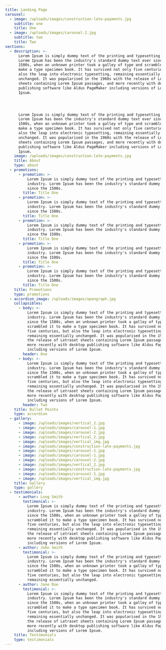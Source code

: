 ```yaml
---
title: Landing Page
carousel:
  - image: /uploads/images/construction-late-payments.jpg
    subtitle: one
    title: One
  - image: /uploads/images/carousel-2.jpg
    subtitle: two
    title: Two
sections:
  - description: >-
      Lorem Ipsum is simply dummy text of the printing and typesetting industry.
      Lorem Ipsum has been the industry's standard dummy text ever since the
      1500s, when an unknown printer took a galley of type and scrambled it to
      make a type specimen book. It has survived not only five centuries, but
      also the leap into electronic typesetting, remaining essentially
      unchanged. It was popularised in the 1960s with the release of Letraset
      sheets containing Lorem Ipsum passages, and more recently with desktop
      publishing software like Aldus PageMaker including versions of Lorem
      Ipsum.




      Lorem Ipsum is simply dummy text of the printing and typesetting industry.
      Lorem Ipsum has been the industry's standard dummy text ever since the
      1500s, when an unknown printer took a galley of type and scrambled it to
      make a type specimen book. It has survived not only five centuries, but
      also the leap into electronic typesetting, remaining essentially
      unchanged. It was popularised in the 1960s with the release of Letraset
      sheets containing Lorem Ipsum passages, and more recently with desktop
      publishing software like Aldus PageMaker including versions of Lorem
      Ipsum.
    image: /uploads/images/construction-late-payments.jpg
    title: About
    type: about
  - promotions:
      - promotion: >-
          Lorem Ipsum is simply dummy text of the printing and typesetting
          industry. Lorem Ipsum has been the industry's standard dummy text ever
          since the 1500s.
        title: Title One
      - promotion: >-
          Lorem Ipsum is simply dummy text of the printing and typesetting
          industry. Lorem Ipsum has been the industry's standard dummy text ever
          since the 1500s.
        title: Title One
      - promotion: >-
          Lorem Ipsum is simply dummy text of the printing and typesetting
          industry. Lorem Ipsum has been the industry's standard dummy text ever
          since the 1500s.
        title: Title One
      - promotion: >-
          Lorem Ipsum is simply dummy text of the printing and typesetting
          industry. Lorem Ipsum has been the industry's standard dummy text ever
          since the 1500s.
        title: Title One
      - promotion: >-
          Lorem Ipsum is simply dummy text of the printing and typesetting
          industry. Lorem Ipsum has been the industry's standard dummy text ever
          since the 1500s.
        title: Title One
    title: Promotions
    type: promotions
  - accordion_image: /uploads/images/opengraph.jpg
    collapsibles:
      - body: >-
          Lorem Ipsum is simply dummy text of the printing and typesetting
          industry. Lorem Ipsum has been the industry's standard dummy text ever
          since the 1500s, when an unknown printer took a galley of type and
          scrambled it to make a type specimen book. It has survived not only
          five centuries, but also the leap into electronic typesetting,
          remaining essentially unchanged. It was popularised in the 1960s with
          the release of Letraset sheets containing Lorem Ipsum passages, and
          more recently with desktop publishing software like Aldus PageMaker
          including versions of Lorem Ipsum.
        header: One
      - body: >-
          Lorem Ipsum is simply dummy text of the printing and typesetting
          industry. Lorem Ipsum has been the industry's standard dummy text ever
          since the 1500s, when an unknown printer took a galley of type and
          scrambled it to make a type specimen book. It has survived not only
          five centuries, but also the leap into electronic typesetting,
          remaining essentially unchanged. It was popularised in the 1960s with
          the release of Letraset sheets containing Lorem Ipsum passages, and
          more recently with desktop publishing software like Aldus PageMaker
          including versions of Lorem Ipsum.
        header: Two
    title: Bullet Points
    type: accordion
  - gallery:
      - image: /uploads/images/vertical_2.jpg
      - image: /uploads/images/carousel-1.jpg
      - image: /uploads/images/carousel-2.jpg
      - image: /uploads/images/vertical_2.jpg
      - image: /uploads/images/vertical_img.jpg
      - image: /uploads/images/construction-late-payments.jpg
      - image: /uploads/images/carousel-1.jpg
      - image: /uploads/images/carousel-1.jpg
      - image: /uploads/images/carousel-2.jpg
      - image: /uploads/images/vertical_2.jpg
      - image: /uploads/images/construction-late-payments.jpg
      - image: /uploads/images/carousel-1.jpg
      - image: /uploads/images/vertical_img.jpg
    title: Gallery
    type: gallery
  - testimonials:
      - author: Long Smith
        testimonial: >-
          Lorem Ipsum is simply dummy text of the printing and typesetting
          industry. Lorem Ipsum has been the industry's standard dummy text ever
          since the 1500s, when an unknown printer took a galley of type and
          scrambled it to make a type specimen book. It has survived not only
          five centuries, but also the leap into electronic typesetting,
          remaining essentially unchanged. It was popularised in the 1960s with
          the release of Letraset sheets containing Lorem Ipsum passages, and
          more recently with desktop publishing software like Aldus PageMaker
          including versions of Lorem Ipsum.
      - author: John Smith
        testimonial: >-
          Lorem Ipsum is simply dummy text of the printing and typesetting
          industry. Lorem Ipsum has been the industry's standard dummy text ever
          since the 1500s, when an unknown printer took a galley of type and
          scrambled it to make a type specimen book. It has survived not only
          five centuries, but also the leap into electronic typesetting,
          remaining essentially unchanged.
      - author: Jane Doe
        testimonial: >-
          Lorem Ipsum is simply dummy text of the printing and typesetting
          industry. Lorem Ipsum has been the industry's standard dummy text ever
          since the 1500s, when an unknown printer took a galley of type and
          scrambled it to make a type specimen book. It has survived not only
          five centuries, but also the leap into electronic typesetting,
          remaining essentially unchanged. It was popularised in the 1960s with
          the release of Letraset sheets containing Lorem Ipsum passages, and
          more recently with desktop publishing software like Aldus PageMaker
          including versions of Lorem Ipsum.
    title: Testimonials
    type: testimonials
---
```



